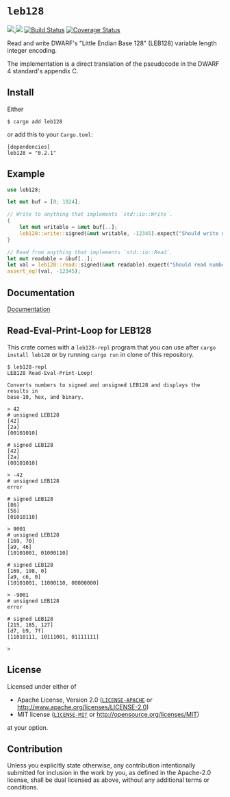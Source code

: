 # `leb128`

[![](http://meritbadge.herokuapp.com/leb128) ![](https://img.shields.io/crates/d/leb128.png)](https://crates.io/crates/leb128) [![Build Status](https://travis-ci.org/gimli-rs/leb128.png?branch=master)](https://travis-ci.org/gimli-rs/leb128) [![Coverage Status](https://coveralls.io/repos/github/gimli-rs/leb128/badge.svg?branch=master)](https://coveralls.io/github/gimli-rs/leb128?branch=master)

Read and write DWARF's "Little Endian Base 128" (LEB128) variable length integer
encoding.

The implementation is a direct translation of the pseudocode in the DWARF 4
standard's appendix C.

## Install

Either

    $ cargo add leb128

or add this to your `Cargo.toml`:

    [dependencies]
    leb128 = "0.2.1"

## Example

```rust
use leb128;

let mut buf = [0; 1024];

// Write to anything that implements `std::io::Write`.
{
    let mut writable = &mut buf[..];
    leb128::write::signed(&mut writable, -12345).expect("Should write number");
}

// Read from anything that implements `std::io::Read`.
let mut readable = &buf[..];
let val = leb128::read::signed(&mut readable).expect("Should read number");
assert_eq!(val, -12345);
```

## Documentation

[Documentation](http://gimli-rs.github.io/leb128/leb128/index.html)

## Read-Eval-Print-Loop for LEB128

This crate comes with a `leb128-repl` program that you can use after `cargo
install leb128` or by running `cargo run` in clone of this repository.

```
$ leb128-repl
LEB128 Read-Eval-Print-Loop!

Converts numbers to signed and unsigned LEB128 and displays the results in
base-10, hex, and binary.

> 42
# unsigned LEB128
[42]
[2a]
[00101010]

# signed LEB128
[42]
[2a]
[00101010]

> -42
# unsigned LEB128
error

# signed LEB128
[86]
[56]
[01010110]

> 9001
# unsigned LEB128
[169, 70]
[a9, 46]
[10101001, 01000110]

# signed LEB128
[169, 198, 0]
[a9, c6, 0]
[10101001, 11000110, 00000000]

> -9001
# unsigned LEB128
error

# signed LEB128
[215, 185, 127]
[d7, b9, 7f]
[11010111, 10111001, 01111111]

>
```

## License

Licensed under either of

  * Apache License, Version 2.0 ([`LICENSE-APACHE`](./LICENSE-APACHE) or http://www.apache.org/licenses/LICENSE-2.0)
  * MIT license ([`LICENSE-MIT`](./LICENSE-MIT) or http://opensource.org/licenses/MIT)

at your option.

## Contribution

Unless you explicitly state otherwise, any contribution intentionally submitted
for inclusion in the work by you, as defined in the Apache-2.0 license, shall be
dual licensed as above, without any additional terms or conditions.
